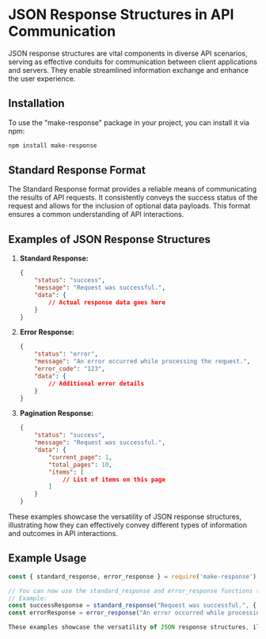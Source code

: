 # JSON Response Structures in API Communication

JSON response structures are vital components in diverse API scenarios, serving as effective conduits for communication between client applications and servers. They enable streamlined information exchange and enhance the user experience.

## Installation

To use the "make-response" package in your project, you can install it via npm:

```bash
npm install make-response
```

## Standard Response Format

The Standard Response format provides a reliable means of communicating the results of API requests. It consistently conveys the success status of the request and allows for the inclusion of optional data payloads. This format ensures a common understanding of API interactions.

## Examples of JSON Response Structures

1. **Standard Response:**
    ```json
    {
        "status": "success",
        "message": "Request was successful.",
        "data": {
            // Actual response data goes here
        }
    }
    ```

2. **Error Response:**
    ```json
    {
        "status": "error",
        "message": "An error occurred while processing the request.",
        "error_code": "123",
        "data": {
            // Additional error details
        }
    }
    ```

3. **Pagination Response:**
    ```json
    {
        "status": "success",
        "message": "Request was successful.",
        "data": {
            "current_page": 1,
            "total_pages": 10,
            "items": [
                // List of items on this page
            ]
        }
    }
    ```

These examples showcase the versatility of JSON response structures, illustrating how they can effectively convey different types of information and outcomes in API interactions.

## Example Usage

```javascript
const { standard_response, error_response } = require('make-response');

// You can now use the standard_response and error_response functions to generate response objects.
// Example:
const successResponse = standard_response("Request was successful.", { /* Actual response data */ });
const errorResponse = error_response("An error occurred while processing the request.", "123", { /* Additional error details */ });

These examples showcase the versatility of JSON response structures, illustrating how they can effectively convey different types of information and outcomes in API interactions.